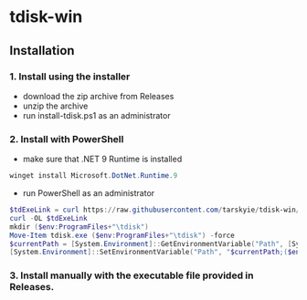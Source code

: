 # tdisk-win
## Installation ##
### 1. Install using the installer ###
* download the zip archive from Releases
* unzip the archive
* run install-tdisk.ps1 as an administrator
### 2. Install with PowerShell ###
 * make sure that .NET 9 Runtime is installed
``` powershell
winget install Microsoft.DotNet.Runtime.9
```
 * run PowerShell as an administrator
``` powershell
$tdExeLink = curl https://raw.githubusercontent.com/tarskyie/tdisk-win/refs/heads/master/tdisk-win/Utilities/current_ver.txt
curl -OL $tdExeLink
mkdir ($env:ProgramFiles+"\tdisk")
Move-Item tdisk.exe ($env:ProgramFiles+"\tdisk") -force
$currentPath = [System.Environment]::GetEnvironmentVariable("Path", [System.EnvironmentVariableTarget]::Machine)
[System.Environment]::SetEnvironmentVariable("Path", "$currentPath;($env:ProgramFiles+'\tdisk')", [System.EnvironmentVariableTarget]::Machine)
```
### 3. Install manually with the executable file provided in Releases.
